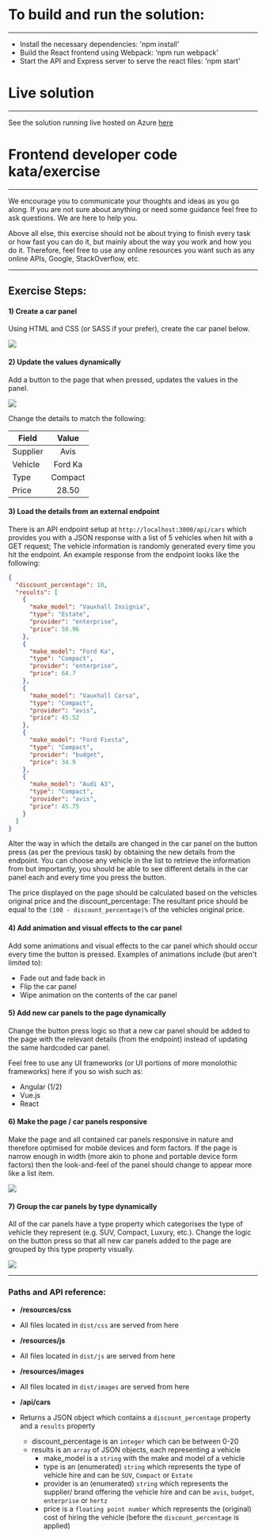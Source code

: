 # To build and run the solution:

___

- Install the necessary dependencies: 'npm install'
- Build the React frontend using Webpack: 'npm run webpack'
- Start the API and Express server to serve the react files: 'npm start'

# Live solution

___

See the solution running live hosted on Azure [here](http://erin-eland-react-node-car-rentals.azurewebsites.net/)

# Frontend developer code kata/exercise

___

We encourage you to communicate your thoughts and ideas as you go along. If you are not sure about anything or need some guidance feel free to ask questions. We are here to help you.

Above all else, this exercise should not be about trying to finish every task or how fast you can do it, but mainly about the way you work and how you do it. Therefore, feel free to use any online resources you want such as any online APIs, Google, StackOverflow, etc.

___

## Exercise Steps:
#### 1) Create a car panel
Using HTML and CSS (or SASS if your prefer), create the car panel below.

![](dist/images/FED_Task-Car_Panel.png)


#### 2) Update the values dynamically
Add a button to the page that when pressed, updates the values in the panel.

![](dist/images/FED_Task-Button.png)

Change the details to match the following:

| Field         | Value         |
| ------------- |:-------------:|
| Supplier      | Avis          |
| Vehicle       | Ford Ka       |
| Type          | Compact       |
| Price         | 28.50         |


#### 3) Load the details from an external endpoint
There is an API endpoint setup at `http://localhost:3000/api/cars` which provides you with a JSON response with a list of 5 vehicles when hit with a GET request; The vehicle information is randomly generated every time you hit the endpoint. An example response from the endpoint looks like the following:
```JSON
{
  "discount_percentage": 10,
  "results": [
    {
      "make_model": "Vauxhall Insignia",
      "type": "Estate",
      "provider": "enterprise",
      "price": 50.96
    },
    {
      "make_model": "Ford Ka",
      "type": "Compact",
      "provider": "enterprise",
      "price": 64.7
    },
    {
      "make_model": "Vauxhall Corsa",
      "type": "Compact",
      "provider": "avis",
      "price": 45.52
    },
    {
      "make_model": "Ford Fiesta",
      "type": "Compact",
      "provider": "budget",
      "price": 34.9
    },
    {
      "make_model": "Audi A3",
      "type": "Compact",
      "provider": "avis",
      "price": 45.75
    }
  ]
}
```

Alter the way in which the details are changed in the car panel on the button press (as per the previous task) by obtaining the new details from the endpoint. You can choose any vehicle in the list to retrieve the information from but importantly, you should be able to see different details in the car panel each and every time you press the button.

The price displayed on the page should be calculated based on the vehicles original price and the discount_percentage: The resultant price should be equal to the `(100 - discount_percentage)%` of the vehicles original price.


#### 4) Add animation and visual effects to the car panel
Add some animations and visual effects to the car panel which should occur every time the button is pressed. Examples of animations include (but aren't limited to):
 - Fade out and fade back in
 - Flip the car panel
 - Wipe animation on the contents of the car panel


#### 5) Add new car panels to the page dynamically
Change the button press logic so that a new car panel should be added to the page with the relevant details (from the endpoint) instead of updating the same hardcoded car panel.

Feel free to use any UI frameworks (or UI portions of more monolothic frameworks) here if you so wish such as:
 - Angular (1/2)
 - Vue.js
 - React


#### 6) Make the page / car panels responsive
Make the page and all contained car panels responsive in nature and therefore optimised for mobile devices and form factors. If the page is narrow enough in width (more akin to phone and portable device form factors) then the look-and-feel of the panel should change to appear more like a list item.

![](dist/images/FED_Task-Car_Panel_Responsive.png)


#### 7) Group the car panels by type dynamically
All of the car panels have a type property which categorises the type of vehicle they represent (e.g. SUV, Compact, Luxury, etc.). Change the logic on the button press so that all new car panels added to the page are grouped by this type property visually.

![](dist/images/FED_Task-Full_Page.png)

___

### Paths and API reference:

- **/resources/css**
 - All files located in `dist/css` are served from here


- **/resources/js**
 - All files located in `dist/js` are served from here


- **/resources/images**
 - All files located in `dist/images` are served from here


- **/api/cars**
 - Returns a JSON object which contains a `discount_percentage` property and a `results` property
   - discount_percentage is an `integer` which can be between 0-20
   - results is an `array` of JSON objects, each representing a vehicle
     - make_model is a `string` with the make and model of a vehicle
     - type is an (enumerated) `string` which represents the type of vehicle hire and can be `SUV`, `Compact` or `Estate`
     - provider is an (enumerated) `string` which represents the supplier/ brand offering the vehicle hire and can be `avis`, `budget`, `enterprise` or `hertz`
     - price is a `floating point number` which represents the (original) cost of hiring the vehicle (before the `discount_percentage` is applied)
